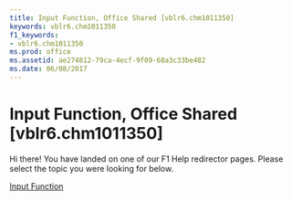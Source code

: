 ```yaml
---
title: Input Function, Office Shared [vblr6.chm1011350]
keywords: vblr6.chm1011350
f1_keywords:
- vblr6.chm1011350
ms.prod: office
ms.assetid: ae274812-79ca-4ecf-9f09-68a3c33be482
ms.date: 06/08/2017
---
```



# Input Function, Office Shared [vblr6.chm1011350]

Hi there! You have landed on one of our F1 Help redirector pages. Please select the topic you were looking for below.

[Input Function](http://msdn.microsoft.com/library/25ab9e37-4536-4cd0-2b29-985add94a489%28Office.15%29.aspx)

